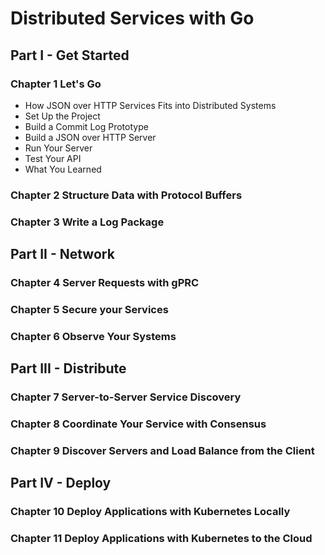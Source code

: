 # Distributed Services with Go

## Part I - Get Started

### Chapter 1 Let's Go

- How JSON over HTTP Services Fits into Distributed Systems
- Set Up the Project
- Build a Commit Log Prototype
- Build a JSON over HTTP Server
- Run Your Server
- Test Your API
- What You Learned

### Chapter 2 Structure Data with Protocol Buffers

### Chapter 3 Write a Log Package

## Part II - Network

### Chapter 4 Server Requests with gPRC

### Chapter 5 Secure your Services

### Chapter 6 Observe Your Systems

## Part III - Distribute

### Chapter 7 Server-to-Server Service Discovery

### Chapter 8 Coordinate Your Service with Consensus

### Chapter 9 Discover Servers and Load Balance from the Client

## Part IV - Deploy

### Chapter 10 Deploy Applications with Kubernetes Locally

### Chapter 11 Deploy Applications with Kubernetes to the Cloud
